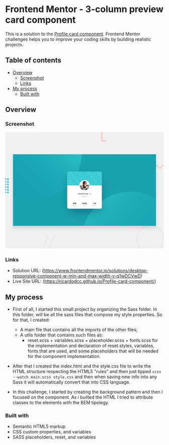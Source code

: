 # Frontend Mentor - 3-column preview card component

This is a solution to the [Profile card component](https://www.frontendmentor.io/challenges/profile-card-component-cfArpWshJ). Frontend Mentor challenges helps you to improve your coding skills by building realistic projects.

## Table of contents

- [Overview](#overview)
  - [Screenshot](#screenshot)
  - [Links](#links)
- [My process](#my-process)
  - [Built with](#built-with)

## Overview

### Screenshot

![](design/desktop-preview.jpg)


### Links

- Solution URL: (https://www.frontendmentor.io/solutions/desktop-responsive-component-w-min-and-max-width-v-q1wDCVwD)
- Live Site URL: (https://ricardodcc.github.io/Profile-card-component/)

## My process
- First of all, I started this small project by organizing the Sass folder. In this folder, will be all the sass files that compose my style properties. So for that, I created:
  - A main file that contains all the imports of the other files;
  - A utils folder that contains such files as:
    - reset.scss + variables.scss + placeholder.scss + fonts.scss for the implementation and declaration of reset styles, variables, fonts that are used, and some placeholders that will be needed for the component implementation.     

- After that I created the index.html and the style.css file to write the HTML structure respecting the HTML5 "rules" and then just tipped ```scss --watch main.scss style.css``` and then when saving new info into any Sass it will automatically convert that into CSS language.

- In this challenge, I started by creating the background pattern and then I focused on the component. As i builted the HTML I tried to attribute classes to the elements with the BEM tipolegy.

### Built with

- Semantic HTML5 markup
- CSS custom properties, and variables
- SASS placeholders, reset, and variables